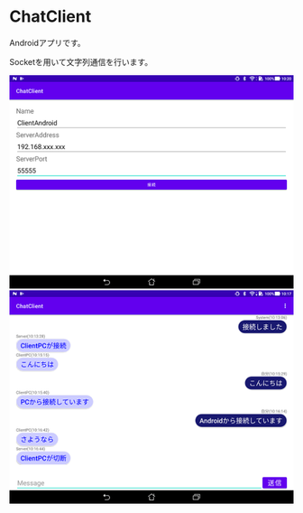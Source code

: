# ChatClient

Androidアプリです。

Socketを用いて文字列通信を行います。

![SettingSS](https://github.com/323taiyo/ChatClient/blob/README-image/SettingSS.png)
![MainSS](https://github.com/323taiyo/ChatClient/blob/README-image/MainSS.png)
